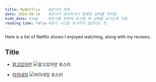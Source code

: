 ```yaml
---
title: MyNetflix    #문서의 제목
date: 2024-09-14    #문서가 생성되거나 발행된 날짜를 의미함
hide_date: true     #문서를 화면에 표시할 때 날짜를 숨기도록 지정
reading_time: false #읽기 시간을 표시하지 않겠다는 뜻
---
```


Here is a list of Netflix shows I enjoyed watching, along with my reviews.

## Title
- [알고있지만](https://namu.wiki/w/알고있지만%2C)
![알고있지만 포스터](/images/algoissjiman.png)

- [마이네임](https://namu.wiki/w/마이%20네임)
![마이네임 포스터](/images/maineim.jpeg)

